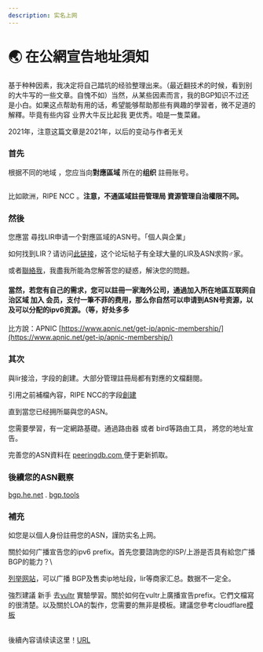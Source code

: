 ```yaml
---
description: 实名上网
---
```


# 🌏 在公網宣告地址須知

基于种种因素，我决定将自己踏坑的经验整理出来。（最近翻技术的时候，看到别的大牛写的一些文章。自愧不如）当然，从某些因素而言，我的BGP知识不过还是小白。如果这点帮助有用的话，希望能够帮助那些有興趣的學習者，微不足道的解釋。毕竟有些内容 业界大牛反比起我 更优秀。咱是一隻菜雞。

2021年，注意这篇文章是2021年，以后的变动与作者无关

### 首先&#x20;

根据不同的地域 ，您应当向**對應區域** 所在的**组织** 註冊账号。

<figure><img src="https://upload.wikimedia.org/wikipedia/commons/thumb/9/95/Regional_Internet_Registries_world_map.svg/620px-Regional_Internet_Registries_world_map.svg.png" alt=""><figcaption></figcaption></figure>

比如歐洲，RIPE NCC 。**注意，不通區域註冊管理局 資源管理自治權限不同。**

### 然後&#x20;

您應當 尋找LIR申请一个對應區域的ASN号。「個人與企業」

如何找到LIR？请访问[此链接](https://www.lowendtalk.com/discussion/160162/the-aio-ip-related-thread-ipv4-ipv6-asn-only-providers-are-allowed-to-post-offers-2)，这个论坛帖子有全球大量的LIR及ASN求购♂家。

或者[聯絡我](https://t.me/jioushan)，我盡我所能為您解答您的疑惑，解決您的問題。

#### 當然，若您有自己的需求，您可以註冊一家海外公司，通過加入所在地區互联网自治区域 加入 会员，支付一筆不菲的费用，那么你自然可以申请到ASN号资源，以及可以分配的ipv6资源。（等，好处多多

比方說：APNIC [https://www.apnic.net/get-ip/apnic-membership/](https://www.apnic.net/get-ip/apnic-membership/)



### 其次

與lir接洽，字段的創建。大部分管理註冊局都有對應的文檔翻閱。

引用之前補檔內容，RIPE NCC的字段[創建](https://www.jioushan.top/2022/05/31/ripe-%E6%B3%A8%E5%86%8C%E5%8F%8A%E5%AD%97%E6%AE%B5%E5%88%9B%E5%BB%BA/)

直到當您已经拥所屬與您的ASN。

您需要學習，有一定網路基礎。通過路由器 或者 bird等路由工具， 將您的地址宣告。

完善您的ASN資料在 [peeringdb.com ](https://peeringdb.com) 便于更新抓取。



### 後續您的ASN觀察

[bgp.he.net](https://bgp.he.net) . [bgp.tools](https://bgp.tools)



### 補充

如您是以個人身份註冊您的ASN，謹防实名上网。



關於如何广播宣告您的ipv6 prefix。首先您要諮詢您的ISP/上游是否具有給您广播BGP的能力？\


[列举网站](http://bgp.services/)，可以广播 BGP及售卖ip地址段，lir等商家汇总。数据不一定全。



強烈建議 新手 去[vultr](https://vultr.com) 實驗學習。關於如何在vultr上廣播宣告prefix。它們文檔寫的很清楚。以及關於LOA的製作，您需要的無非是模板。建議您參考cloudflare[模板 ](https://developers.cloudflare.com/byoip/about/loa/)

\
後續內容请续读这里！[URL](https://blog.jsmsr.com/blog/bgp4-zuo-wei-ge-ren-yong-hu-de-kan-dai)
